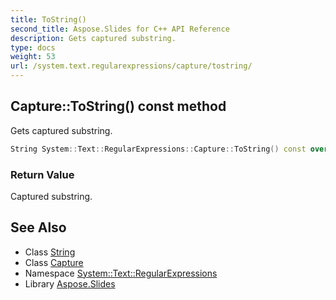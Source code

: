 ```yaml
---
title: ToString()
second_title: Aspose.Slides for C++ API Reference
description: Gets captured substring.
type: docs
weight: 53
url: /system.text.regularexpressions/capture/tostring/
---
```

## Capture::ToString() const method


Gets captured substring.

```cpp
String System::Text::RegularExpressions::Capture::ToString() const override
```


### Return Value

Captured substring.

## See Also

* Class [String](../../../system/string/)
* Class [Capture](../)
* Namespace [System::Text::RegularExpressions](../../)
* Library [Aspose.Slides](../../../)